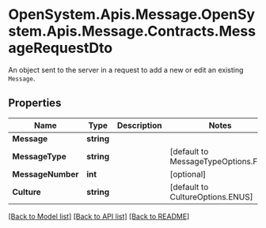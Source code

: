 # OpenSystem.Apis.Message.OpenSystem.Apis.Message.Contracts.MessageRequestDto
An object sent to the server in a request to add a new or edit an existing `Message`. 

## Properties

Name | Type | Description | Notes
------------ | ------------- | ------------- | -------------
**Message** | **string** |  | 
**MessageType** | **string** |  | [default to MessageTypeOptions.FXL]
**MessageNumber** | **int** |  | [optional] 
**Culture** | **string** |  | [default to CultureOptions.ENUS]

[[Back to Model list]](../README.md#documentation-for-models) [[Back to API list]](../README.md#documentation-for-api-endpoints) [[Back to README]](../README.md)

